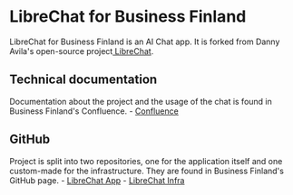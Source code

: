 <h1>LibreChat for Business Finland</h1>
LibreChat for Business Finland is an AI Chat app. 
It is forked from Danny Avila's open-source project<a href="https://github.com/danny-avila/LibreChat"> LibreChat</a>.

<h2>Technical documentation</h2>
Documentation about the project and the usage of the chat is found in Business Finland's Confluence.
- <a href="https://businessfinland.atlassian.net/wiki/spaces/CHAT/overview">Confluence</a>

<h2>GitHub</h2>
Project is split into two repositories, one for the application itself and one custom-made for the infrastructure. 
They are found in Business Finland's GitHub page.  
- <a href="https://github.com/BusinessFinland/libre-chat-app">LibreChat App</a>
- <a href="https://github.com/BusinessFinland/libre-chat-infra">LibreChat Infra</a>
